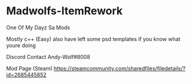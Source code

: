 # Madwolfs-ItemRework
 One Of My Dayz Sa Mods 

Mostly c++ (Easy) 
also have left some psd templates if you know what youre doing 

Discord Contact
Andy-Wolf#8008

Mod Page (Steam)
https://steamcommunity.com/sharedfiles/filedetails/?id=2685445852
